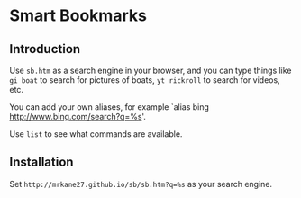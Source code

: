 # Smart Bookmarks

## Introduction

Use `sb.htm` as a search engine in your browser, and you can type things like
`gi boat` to search for pictures of boats, `yt rickroll` to search for videos,
etc.

You can add your own aliases, for example `alias bing http://www.bing.com/search?q=%s'.

Use `list` to see what commands are available.

## Installation

Set `http://mrkane27.github.io/sb/sb.htm?q=%s` as your search engine.
